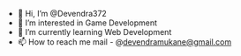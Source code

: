 - 👋 Hi, I’m @Devendra372
- 👀 I’m interested in Game Development
- 🌱 I’m currently learning Web Development
- 📫 How to reach me mail - @devendramukane@gmail.com

<!---
Devendra372/Devendra372 is a ✨ special ✨ repository because its `README.md` (this file) appears on your GitHub profile.
You can click the Preview link to take a look at your changes.
--->
